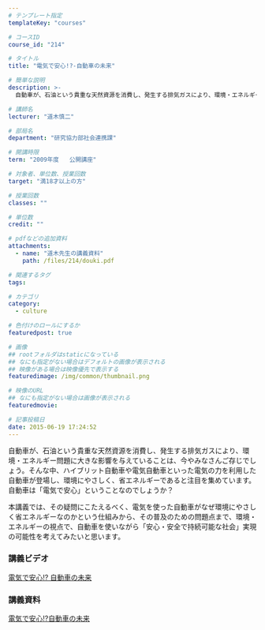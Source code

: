 ```yaml
---
# テンプレート指定
templateKey: "courses"

# コースID
course_id: "214"

# タイトル
title: "電気で安心!?-自動車の未来"

# 簡単な説明
description: >-
  自動車が、石油という貴重な天然資源を消費し、発生する排気ガスにより、環境・エネルギー問題に大きな影響を与えていることは、今やみなさんご存じでしょう。そんな中、ハイブリット自動車や電気自動車といった電気...

# 講師名
lecturer: "道木慎二"

# 部局名
department: "研究協力部社会連携課"

# 開講時限
term: "2009年度	公開講座"

# 対象者、単位数、授業回数
target: "満18才以上の方"

# 授業回数
classes: ""

# 単位数
credit: ""

# pdfなどの追加資料
attachments: 
  - name: "道木先生の講義資料" 
    path: /files/214/douki.pdf

# 関連するタグ
tags:

# カテゴリ
category:
  - culture

# 色付けのロールにするか
featuredpost: true

# 画像
## rootフォルダはstaticになっている
## なにも指定がない場合はデフォルトの画像が表示される
## 映像がある場合は映像優先で表示する
featuredimage: /img/common/thumbnail.png

# 映像のURL
## なにも指定がない場合は画像が表示される
featuredmovie: 

# 記事投稿日
date: 2015-06-19 17:24:52
---
```


自動車が、石油という貴重な天然資源を消費し、発生する排気ガスにより、環境・エネルギー問題に大きな影響を与えていることは、今やみなさんご存じでしょう。そんな中、ハイブリット自動車や電気自動車といった電気の力を利用した自動車が登場し、環境にやさしく、省エネルギーであると注目を集めています。自動車は「電気で安心」ということなのでしょうか？

本講義では、その疑問にこたえるべく、電気を使った自動車がなぜ環境にやさしく省エネルギーなのかという仕組みから、その普及のための問題点まで、環境・エネルギーの視点で、自動車を使いながら「安心・安全で持続可能な社会」実現の可能性を考えてみたいと思います。

### 講義ビデオ

[電気で安心!? 自動車の未来][1]

[1]: https://nuvideo.media.nagoya-u.ac.jp/embed/0578a4ae8624abae9b738b604fe62f4d73279fc5

### 講義資料

[電気で安心!?自動車の未来](/files/214/douki.pdf) 

